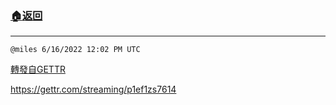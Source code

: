 ###  [:house:返回](README.md)
---


`@miles 6/16/2022 12:02 PM UTC`

[轉發自GETTR](https://gettr.com/post/p1efdnf647a)

https://gettr.com/streaming/p1ef1zs7614

